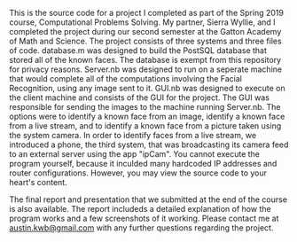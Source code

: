 This is the source code for a project I completed as part of the Spring 2019 course, Computational Problems Solving. My partner, Sierra Wyllie, and I completed the project during our second semester at the Gatton Academy of Math and Science. The project consists of three systems and three files of code. database.m was designed to build the PostSQL database that stored all of the known faces. The database is exempt from this repository for privacy reasons. Server.nb was designed to run on a seperate machine that would complete all of the computations involving the Facial Recognition, using any image sent to it. GUI.nb was designed to execute on the client machine and consists of the GUI for the project. The GUI was responsible for sending the images to the machine running Server.nb. The options were to identify a known face from an image, identify a known face from a live stream, and to identify a known face from a picture taken using the system camera. In order to identify faces from a live stream, we introduced a phone, the third system, that was broadcasting its camera feed to an external server using the app "ipCam". You cannot execute the program yourself, because it inculded many hardcoded IP addresses and router configurations. However, you may view the source code to your heart's content.

The final report and presentation that we submitted at the end of the course is also available. The report includeds a detailed explanation of how the program works and a few screenshots of it working. Please contact me at austin.kwb@gmail.com with any further questions regarding the project.
